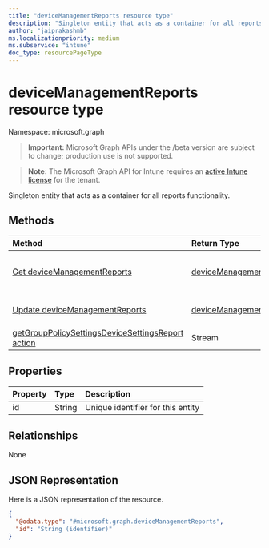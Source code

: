 ```yaml
---
title: "deviceManagementReports resource type"
description: "Singleton entity that acts as a container for all reports functionality."
author: "jaiprakashmb"
ms.localizationpriority: medium
ms.subservice: "intune"
doc_type: resourcePageType
---
```


# deviceManagementReports resource type

Namespace: microsoft.graph
> **Important:** Microsoft Graph APIs under the /beta version are subject to change; production use is not supported.

> **Note:** The Microsoft Graph API for Intune requires an [active Intune license](https://go.microsoft.com/fwlink/?linkid=839381) for the tenant.


Singleton entity that acts as a container for all reports functionality.

## Methods
|Method|Return Type|Description|
|:---|:---|:---|
|[Get deviceManagementReports](../api/intune-grouppolicy-devicemanagementreports-get.md)|[deviceManagementReports](../resources/intune-grouppolicy-devicemanagementreports.md)|Read properties and relationships of the [deviceManagementReports](../resources/intune-grouppolicy-devicemanagementreports.md) object.|
|[Update deviceManagementReports](../api/intune-grouppolicy-devicemanagementreports-update.md)|[deviceManagementReports](../resources/intune-grouppolicy-devicemanagementreports.md)|Update the properties of a [deviceManagementReports](../resources/intune-grouppolicy-devicemanagementreports.md) object.|
|[getGroupPolicySettingsDeviceSettingsReport action](../api/intune-grouppolicy-devicemanagementreports-getgrouppolicysettingsdevicesettingsreport.md)|Stream||

## Properties
|Property|Type|Description|
|:---|:---|:---|
|id|String|Unique identifier for this entity|

## Relationships
None

## JSON Representation
Here is a JSON representation of the resource.
<!-- {
  "blockType": "resource",
  "keyProperty": "id",
  "@odata.type": "microsoft.graph.deviceManagementReports"
}
-->
``` json
{
  "@odata.type": "#microsoft.graph.deviceManagementReports",
  "id": "String (identifier)"
}
```
